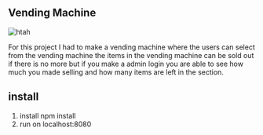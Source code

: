 ## Vending Machine

![htah](https://user-images.githubusercontent.com/39502339/42708146-56ce158c-86aa-11e8-9562-af1bf73d3a5b.PNG)


For this project I had to make a vending machine where the users can select from the vending machine 
the items in the vending machine can be sold out if there is no more but if you make a admin login 
you are able to see how much you made selling and how many items are left in the section.


## install

1. install npm install
2. run on localhost:8080
